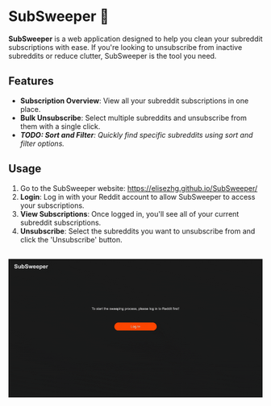 # SubSweeper 🧹

**SubSweeper** is a web application designed to help you clean your subreddit subscriptions with ease. If you're looking to unsubscribe from inactive subreddits or reduce clutter, SubSweeper is the tool you need.

## Features

- **Subscription Overview**: View all your subreddit subscriptions in one place.
- **Bulk Unsubscribe**: Select multiple subreddits and unsubscribe from them with a single click.
- _**TODO: Sort and Filter**: Quickly find specific subreddits using sort and filter options._

## Usage

1. Go to the SubSweeper website: https://elisezhg.github.io/SubSweeper/
2. **Login**: Log in with your Reddit account to allow SubSweeper to access your subscriptions.
3. **View Subscriptions**: Once logged in, you'll see all of your current subreddit subscriptions.
4. **Unsubscribe**: Select the subreddits you want to unsubscribe from and click the 'Unsubscribe' button.

<div style="padding-top: 16px">
  <img src="./docs/demo-unsubscribe.gif" alt="SubSweeper Demonstration">
</div>
